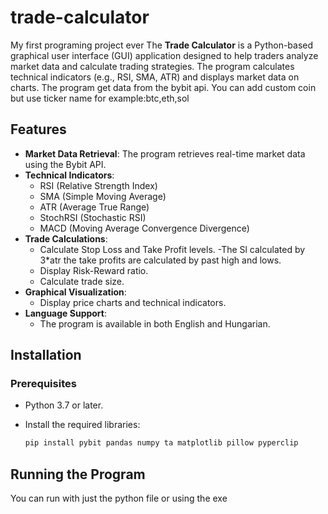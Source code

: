 # trade-calculator
My first programing project ever
The **Trade Calculator** is a Python-based graphical user interface (GUI) application designed to help traders analyze market data and calculate trading strategies. The program calculates technical indicators (e.g., RSI, SMA, ATR) and displays market data on charts.
The program get data from the bybit api.
You can add custom coin but use ticker name for example:btc,eth,sol



## **Features**

- **Market Data Retrieval**: The program retrieves real-time market data using the Bybit API.
- **Technical Indicators**:
  - RSI (Relative Strength Index)
  - SMA (Simple Moving Average)
  - ATR (Average True Range)
  - StochRSI (Stochastic RSI)
  - MACD (Moving Average Convergence Divergence)
- **Trade Calculations**:
  - Calculate Stop Loss and Take Profit levels.
  -The Sl calculated by 3*atr the take profits are calculated by past high and lows.
  - Display Risk-Reward ratio.
  - Calculate trade size.
- **Graphical Visualization**:
  - Display price charts and technical indicators.
- **Language Support**:
  - The program is available in both English and Hungarian.

## **Installation**

### **Prerequisites**
- Python 3.7 or later.
- Install the required libraries:

  ```bash
  pip install pybit pandas numpy ta matplotlib pillow pyperclip
  
## Running the Program
You can run with just the python file or using the exe
